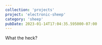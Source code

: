 ```yaml
---
collection: 'projects'
project: 'electronic-sheep'
category: 'sheep'
pubDate: 2023-01-14T17:04:35.595000-07:00
---
```

What the heck?